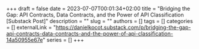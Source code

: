 +++ 
draft = false
date = 2023-07-07T00:01:34+02:00
title = "Bridging the Gap: API Contracts, Data Contracts, and the Power of API Classification [Substack Post]"
description = ""
slug = ""
authors = []
tags = []
categories = []
externalLink = "https://danielkocot.substack.com/p/bridging-the-gap-api-contracts-data-contracts-and-the-power-of-api-classification-14a50955e67e"
series = []
+++

